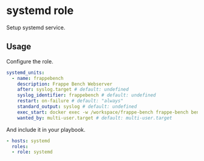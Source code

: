 # systemd role

Setup systemd service.

## Usage

Configure the role.

```yml
systemd_units:
  - name: frappebench
    description: Frappe Bench Webserver
    after: syslog.target # default: undefined
    syslog_identifier: frappebench # default: undefined
    restart: on-failure # default: "always"
    standard_output: syslog # default: undefined
    exec_start: docker exec -w /workspace/frappe-bench frappe-bench bench start
    wanted_by: multi-user.target # default: multi-user.target
```

And include it in your playbook.

```yml
- hosts: systemd
  roles:
  - role: systemd
```